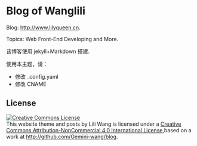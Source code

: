 # Blog of Wanglili

Blog: http://www.lilyqueen.cn.

Topics: Web Front-End Developing and More.

该博客使用 jekyll+Markdown 搭建.

使用本主题，请：

- 修改 _config.yaml
- 修改 CNAME

## License

<a rel="license" href="http://creativecommons.org/licenses/by-nc/4.0/"><img alt="Creative Commons License" style="border-width:0" src="https://i.creativecommons.org/l/by-nc/4.0/88x31.png" /></a><br />
This website theme and posts by Lili Wang is licensed under a <a rel="license" href="http://creativecommons.org/licenses/by-nc/4.0/">Creative Commons Attribution-NonCommercial 4.0 International License</a>,based on a work at <a  href="http://github.com/Gemini-wang/blog" rel="dct:source">http://github.com/Gemini-wang/blog</a>.

